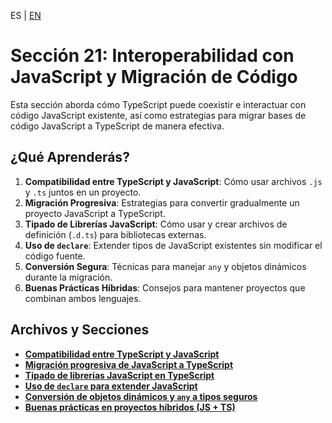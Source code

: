 <!-- MULTILANGUAJE MENU START -->
ES | [EN](https://lckpig.gitbook.io/practical-dev-handbook/typescript/interoperability-migration)
<!-- MULTILANGUAJE MENU END -->

# Sección 21: Interoperabilidad con JavaScript y Migración de Código

Esta sección aborda cómo TypeScript puede coexistir e interactuar con código JavaScript existente, así como estrategias para migrar bases de código JavaScript a TypeScript de manera efectiva.

## ¿Qué Aprenderás?

1.  **Compatibilidad entre TypeScript y JavaScript**: Cómo usar archivos `.js` y `.ts` juntos en un proyecto.
2.  **Migración Progresiva**: Estrategias para convertir gradualmente un proyecto JavaScript a TypeScript.
3.  **Tipado de Librerías JavaScript**: Cómo usar y crear archivos de definición (`.d.ts`) para bibliotecas externas.
4.  **Uso de `declare`**: Extender tipos de JavaScript existentes sin modificar el código fuente.
5.  **Conversión Segura**: Técnicas para manejar `any` y objetos dinámicos durante la migración.
6.  **Buenas Prácticas Híbridas**: Consejos para mantener proyectos que combinan ambos lenguajes.

## Archivos y Secciones

*   [**Compatibilidad entre TypeScript y JavaScript**](compatibility-js-ts.md)
*   [**Migración progresiva de JavaScript a TypeScript**](progressive-migration.md)
*   [**Tipado de librerías JavaScript en TypeScript**](typing-js-libraries.md)
*   [**Uso de `declare` para extender JavaScript**](using-declare.md)
*   [**Conversión de objetos dinámicos y `any` a tipos seguros**](converting-dynamic-any.md)
*   [**Buenas prácticas en proyectos híbridos (JS + TS)**](hybrid-project-best-practices.md) 